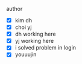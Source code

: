 author
- [x] kim dh
- [x] choi yj
- [x] dh working here
- [x] yj working here
- [x] i solved problem in login
- [x] youuujin
